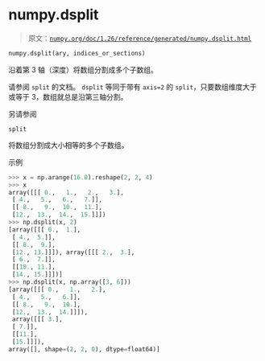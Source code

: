 # numpy.dsplit

> 原文：[`numpy.org/doc/1.26/reference/generated/numpy.dsplit.html`](https://numpy.org/doc/1.26/reference/generated/numpy.dsplit.html)

```py
numpy.dsplit(ary, indices_or_sections)
```

沿着第 3 轴（深度）将数组分割成多个子数组。

请参阅 `split` 的文档。 `dsplit` 等同于带有 `axis=2` 的 `split`，只要数组维度大于或等于 3，数组就总是沿第三轴分割。

另请参阅

`split`

将数组分割成大小相等的多个子数组。

示例

```py
>>> x = np.arange(16.0).reshape(2, 2, 4)
>>> x
array([[[ 0.,   1.,   2.,   3.],
 [ 4.,   5.,   6.,   7.]],
 [[ 8.,   9.,  10.,  11.],
 [12.,  13.,  14.,  15.]]])
>>> np.dsplit(x, 2)
[array([[[ 0.,  1.],
 [ 4.,  5.]],
 [[ 8.,  9.],
 [12., 13.]]]), array([[[ 2.,  3.],
 [ 6.,  7.]],
 [[10., 11.],
 [14., 15.]]])]
>>> np.dsplit(x, np.array([3, 6]))
[array([[[ 0.,   1.,   2.],
 [ 4.,   5.,   6.]],
 [[ 8.,   9.,  10.],
 [12.,  13.,  14.]]]),
 array([[[ 3.],
 [ 7.]],
 [[11.],
 [15.]]]),
array([], shape=(2, 2, 0), dtype=float64)] 
```
